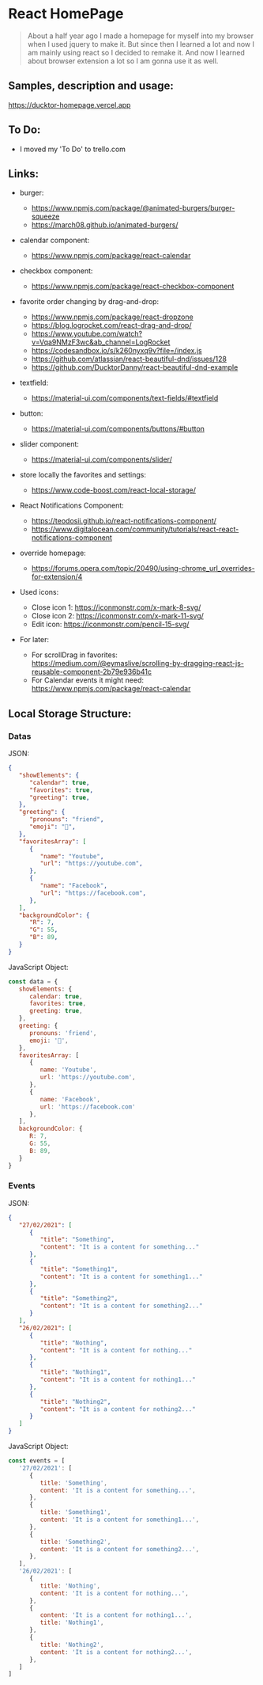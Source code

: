 # React HomePage

> About a half year ago I made a homepage for myself into my browser when I used jquery to make it. But since then I learned a lot and now I am mainly using react so I decided to remake it. And now I learned about browser extension a lot so I am gonna use it as well.

## Samples, description and usage:

https://ducktor-homepage.vercel.app

## To Do:

* I moved my 'To Do' to trello.com

## Links:

* burger:
   * https://www.npmjs.com/package/@animated-burgers/burger-squeeze
   * https://march08.github.io/animated-burgers/

* calendar component:
   * https://www.npmjs.com/package/react-calendar

* checkbox component:
   * https://www.npmjs.com/package/react-checkbox-component

* favorite order changing by drag-and-drop:
   * https://www.npmjs.com/package/react-dropzone
   * https://blog.logrocket.com/react-drag-and-drop/
   * https://www.youtube.com/watch?v=Vqa9NMzF3wc&ab_channel=LogRocket
   * https://codesandbox.io/s/k260nyxq9v?file=/index.js
   * https://github.com/atlassian/react-beautiful-dnd/issues/128
   * https://github.com/DucktorDanny/react-beautiful-dnd-example

* textfield:
   * https://material-ui.com/components/text-fields/#textfield

* button:
   * https://material-ui.com/components/buttons/#button

* slider component:
   * https://material-ui.com/components/slider/

* store locally the favorites and settings:
   * https://www.code-boost.com/react-local-storage/

* React Notifications Component:
   * https://teodosii.github.io/react-notifications-component/
   * https://www.digitalocean.com/community/tutorials/react-react-notifications-component

* override homepage:
   * https://forums.opera.com/topic/20490/using-chrome_url_overrides-for-extension/4

* Used icons:
   * Close icon 1: https://iconmonstr.com/x-mark-8-svg/
   * Close icon 2: https://iconmonstr.com/x-mark-11-svg/
   * Edit icon: https://iconmonstr.com/pencil-15-svg/

* For later:
   * For scrollDrag in favorites: https://medium.com/@eymaslive/scrolling-by-dragging-react-js-reusable-component-2b79e936b41c
   * For Calendar events it might need: https://www.npmjs.com/package/react-calendar

## Local Storage Structure:

### Datas

JSON:
```json
{
   "showElements": {
      "calendar": true,
      "favorites": true,
      "greeting": true,
   },
   "greeting": {
      "pronouns": "friend",
      "emoji": "🦆",
   },
   "favoritesArray": [
      {
         "name": "Youtube",
         "url": "https://youtube.com",
      },
      {
         "name": "Facebook",
         "url": "https://facebook.com",
      },
   ],
   "backgroundColor": {
      "R": 7,
      "G": 55,
      "B": 89,
   }
}
```

JavaScript Object:
```js
const data = {
   showElements: {
      calendar: true,
      favorites: true,
      greeting: true,
   },
   greeting: {
      pronouns: 'friend',
      emoji: '🦆',
   },
   favoritesArray: [
      {
         name: 'Youtube',
         url: 'https://youtube.com',
      },
      {
         name: 'Facebook',
         url: 'https://facebook.com'
      },
   ],
   backgroundColor: {
      R: 7,
      G: 55,
      B: 89,
   }
}
```

### Events

JSON:
```json
{
   "27/02/2021": [
      {
         "title": "Something",
         "content": "It is a content for something..."
      },
      {
         "title": "Something1",
         "content": "It is a content for something1..."
      },
      {
         "title": "Something2",
         "content": "It is a content for something2..."
      }
   ],
   "26/02/2021": [
      {
         "title": "Nothing",
         "content": "It is a content for nothing..."
      },
      {
         "title": "Nothing1",
         "content": "It is a content for nothing1..."
      },
      {
         "title": "Nothing2",
         "content": "It is a content for nothing2..."
      }
   ]
}
```

JavaScript Object:
```js
const events = [
   '27/02/2021': [
      {
         title: 'Something',
         content: 'It is a content for something...',
      },
      {
         title: 'Something1',
         content: 'It is a content for something1...',
      },
      {
         title: 'Something2',
         content: 'It is a content for something2...',
      },
   ],
   '26/02/2021': [
      {
         title: 'Nothing',
         content: 'It is a content for nothing...',
      },
      {
         content: 'It is a content for nothing1...',
         title: 'Nothing1',
      },
      {
         title: 'Nothing2',
         content: 'It is a content for nothing2...',
      },
   ]
]
```